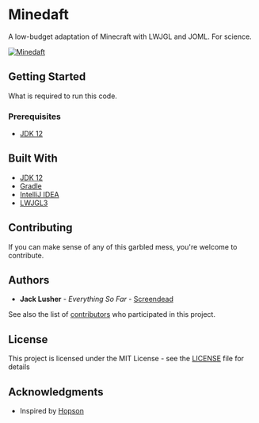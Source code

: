 # Minedaft

A low-budget adaptation of Minecraft with LWJGL and JOML. For science.

[![Minedaft](http://img.youtube.com/vi/WD6b_yN8TOw/0.jpg)](http://www.youtube.com/watch?v=WD6b_yN8TOw "Minedaft")

## Getting Started

What is required to run this code.

### Prerequisites

* [JDK 12](https://www.oracle.com/technetwork/java/javase/downloads/jdk11-downloads-5066655.html)

## Built With

* [JDK 12](https://www.oracle.com/technetwork/java/javase/downloads/jdk12-downloads-5295953.html)
* [Gradle](https://gradle.org/install/)
* [IntelliJ IDEA](https://www.jetbrains.com/idea/download/)
* [LWJGL3](https://www.lwjgl.org/)

## Contributing

If you can make sense of any of this garbled mess, you're welcome to contribute. 

## Authors

* **Jack Lusher** - *Everything So Far* - [Screendead](https://github.com/Screendead)

See also the list of [contributors](https://github.com/Screendead/Minedaft/contributors) who participated in this project.

## License

This project is licensed under the MIT License - see the [LICENSE](LICENSE) file for details

## Acknowledgments

* Inspired by [Hopson](https://www.youtube.com/channel/UCeQhZOvNKSBRU0Mdg7V44wA/featured?&ab_channel=Hopson)
